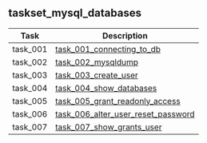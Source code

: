 ## taskset_mysql_databases

| Task | Description |
| --- | --- |
| task_001 |   [task_001_connecting_to_db](home/databases/mysql/taskset_mysql_databases/task_001_connecting_to_db) |
| task_002 |   [task_002_mysqldump](home/databases/mysql/taskset_mysql_databases/task_002_mysqldump) |
| task_003 |   [task_003_create_user](home/databases/mysql/taskset_mysql_databases/task_003_create_user) |
| task_004 |   [task_004_show_databases](home/databases/mysql/taskset_mysql_databases/task_004_show_databases) |
| task_005 |   [task_005_grant_readonly_access](home/databases/mysql/taskset_mysql_databases/task_005_grant_readonly_access) |
| task_006 |   [task_006_alter_user_reset_password](home/databases/mysql/taskset_mysql_databases/task_006_alter_user_reset_password) |
| task_007 |   [task_007_show_grants_user](home/databases/mysql/taskset_mysql_databases/task_007_show_grants_user) |

